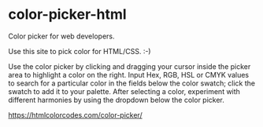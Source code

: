 # color-picker-html
Color picker for web developers.

Use this site to pick color for HTML/CSS. :-)

Use the color picker by clicking and dragging your cursor inside the picker area to highlight a color on the right. Input Hex, RGB, HSL or CMYK values to search for a particular color in the fields below the color swatch; click the swatch to add it to your palette. After selecting a color, experiment with different harmonies by using the dropdown below the color picker.

https://htmlcolorcodes.com/color-picker/


